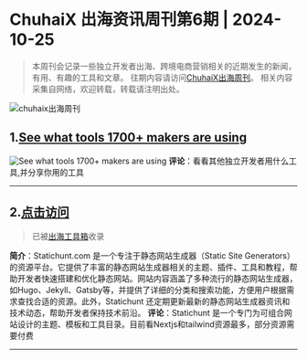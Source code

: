 # ChuhaiX 出海资讯周刊第6期 | 2024-10-25

> 本周刊会记录一些独立开发者出海、跨境电商营销相关的近期发生的新闻，有用、有趣的工具和文章。
往期内容请访问[ChuhaiX出海周刊](https://www.chuhaix.com/tag/%E5%87%BA%E6%B5%B7%E5%91%A8%E5%88%8A/)。
相关内容采集自网络，欢迎转载，转载请注明出处。

![chuhaix出海周刊](https://markdown.15la.cn/picgo/2024/0913_chuhaix-weekly_1726224152.png!wm)

## 1.<a href="https://ramen.tools/" target="_blank" rel="nofollow">See what tools 1700+ makers are using</a>

![See what tools 1700+ makers are using](https://ramen.tools/opengraph.png)
**评论**：看看其他独立开发者用什么工具,并分享你用的工具

---

## 2.<a href="https://statichunt.com/" target="_blank" rel="nofollow">点击访问</a>

> 已被<a href="https://www.chgjx.com/sites/1406.html" target="_blank">出海工具箱</a>收录

**简介**：Statichunt.com 是一个专注于静态网站生成器（Static Site Generators）的资源平台。它提供了丰富的静态网站生成器相关的主题、插件、工具和教程，帮助开发者快速搭建和优化静态网站。网站内容涵盖了多种流行的静态网站生成器，如Hugo、Jekyll、Gatsby等，并提供了详细的分类和搜索功能，方便用户根据需求查找合适的资源。此外，Statichunt 还定期更新最新的静态网站生成器资讯和技术动态，帮助开发者保持技术前沿。
**评论**：Statichunt 是一个专门为可组合网站设计的主题、模板和工具目录。目前看Nextjs和tailwind资源最多，部分资源需要付费

---

